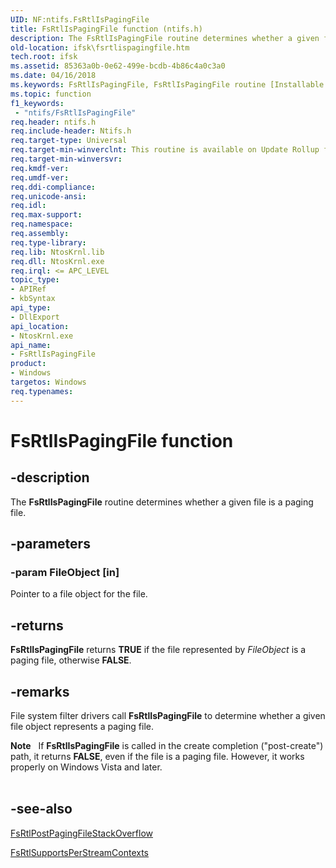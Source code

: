 ```yaml
---
UID: NF:ntifs.FsRtlIsPagingFile
title: FsRtlIsPagingFile function (ntifs.h)
description: The FsRtlIsPagingFile routine determines whether a given file is a paging file.
old-location: ifsk\fsrtlispagingfile.htm
tech.root: ifsk
ms.assetid: 85363a0b-0e62-499e-bcdb-4b86c4a0c3a0
ms.date: 04/16/2018
ms.keywords: FsRtlIsPagingFile, FsRtlIsPagingFile routine [Installable File System Drivers], fsrtlref_80254cb1-bb65-4b1b-8fe4-c975b0f00c63.xml, ifsk.fsrtlispagingfile, ntifs/FsRtlIsPagingFile
ms.topic: function
f1_keywords:
 - "ntifs/FsRtlIsPagingFile"
req.header: ntifs.h
req.include-header: Ntifs.h
req.target-type: Universal
req.target-min-winverclnt: This routine is available on Update Rollup for Windows 2000 Service Pack 4 (SP4) and on Windows XP and later.
req.target-min-winversvr: 
req.kmdf-ver: 
req.umdf-ver: 
req.ddi-compliance: 
req.unicode-ansi: 
req.idl: 
req.max-support: 
req.namespace: 
req.assembly: 
req.type-library: 
req.lib: NtosKrnl.lib
req.dll: NtosKrnl.exe
req.irql: <= APC_LEVEL
topic_type:
- APIRef
- kbSyntax
api_type:
- DllExport
api_location:
- NtosKrnl.exe
api_name:
- FsRtlIsPagingFile
product:
- Windows
targetos: Windows
req.typenames: 
---
```


# FsRtlIsPagingFile function


## -description


The <b>FsRtlIsPagingFile</b> routine determines whether a given file is a paging file. 


## -parameters




### -param FileObject [in]

Pointer to a file object for the file. 


## -returns



<b>FsRtlIsPagingFile</b> returns <b>TRUE</b> if the file represented by <i>FileObject</i> is a paging file, otherwise <b>FALSE</b>.




## -remarks



File system filter drivers call <b>FsRtlIsPagingFile</b> to determine whether a given file object represents a paging file. 

<div class="alert"><b>Note</b>    If <b>FsRtlIsPagingFile</b> is called in the create completion ("post-create") path, it returns <b>FALSE</b>, even if the file is a paging file. However, it works properly on Windows Vista and later. </div>
<div> </div>



## -see-also




<a href="https://docs.microsoft.com/windows-hardware/drivers/ddi/ntifs/nf-ntifs-_fsrtl_advanced_fcb_header-fsrtlpostpagingfilestackoverflow">FsRtlPostPagingFileStackOverflow</a>



<a href="https://docs.microsoft.com/previous-versions/ff547285(v=vs.85)">FsRtlSupportsPerStreamContexts</a>
 

 

